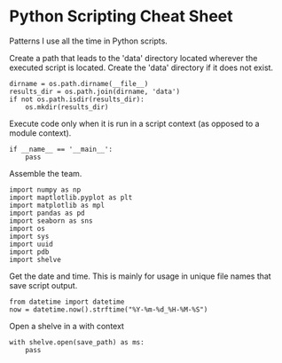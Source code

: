 # Python Scripting Cheat Sheet
Patterns I use all the time in Python scripts. 

Create a path that leads to the 'data' directory located wherever the executed script is located. Create the 'data' directory if it does not exist.
```
dirname = os.path.dirname(__file__)
results_dir = os.path.join(dirname, 'data')
if not os.path.isdir(results_dir):
    os.mkdir(results_dir)
```

Execute code only when it is run in a script context (as opposed to a module context).
```
if __name__ == '__main__':
    pass
```

Assemble the team.
```
import numpy as np
import maptlotlib.pyplot as plt
import matplotlib as mpl
import pandas as pd
import seaborn as sns
import os
import sys
import uuid
import pdb
import shelve
```

Get the date and time. This is mainly for usage in unique file names that save script output.
```
from datetime import datetime
now = datetime.now().strftime("%Y-%m-%d_%H-%M-%S")
```

Open a shelve in a with context
```
with shelve.open(save_path) as ms:
    pass
```
